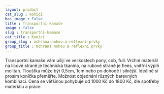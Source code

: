 ```yaml
---
layout: product
cat_slug : konici
has_image : False
title : Transportní kamaše
image : false
slug : transportni-kamase
cat_title : Koníci
group_slug : ochrana-nohou-a-reflexni-prvky
group_title : Ochrana nohou a reflexní prvky
---
```


Transportní kamaše vám ušiji ve velikostech pony, cob, full.
Vrchní materiál na lícové straně je technická tkanina, na rubové straně je flees, vnitřní výplň molitan.
Tloušťka může být 0,5cm, 1cm nebo po dohodě i silnější.
Ideálně si prosím koníčka přeměřte.
Možnost objednání různých barevných kombinací.
Cena se většinou pohybuje od 1000&nbsp;Kč do 1800&nbsp;Kč, dle spotřeby materiálu a práce.

